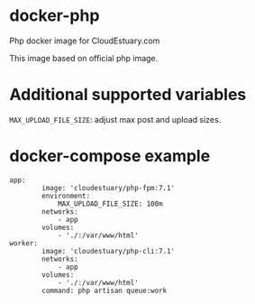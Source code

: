 # docker-php
Php docker image for CloudEstuary.com

This image based on official php image.

# Additional supported variables

`MAX_UPLOAD_FILE_SIZE`: adjust max post and upload sizes.

# docker-compose example

~~~
app:
        image: 'cloudestuary/php-fpm:7.1'
        environment:
            MAX_UPLOAD_FILE_SIZE: 100m
        networks:
            - app
        volumes:
            - './:/var/www/html'
worker:
        image: 'cloudestuary/php-cli:7.1'
        networks:
            - app
        volumes:
            - './:/var/www/html'
        command: php artisan queue:work
~~~
